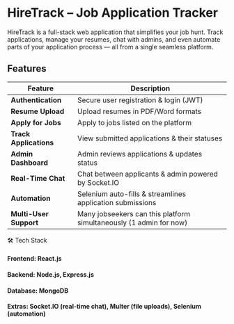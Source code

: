 # HireTrack – Job Application Tracker
HireTrack is a full-stack web application that simplifies your job hunt.
Track applications, manage your resumes, chat with admins, and even automate parts of your application process — all from a single seamless platform.

## Features

| Feature               | Description                                                  |
|------------------------|--------------------------------------------------------------|
| **Authentication**     | Secure user registration & login (JWT)                       |
| **Resume Upload**      | Upload resumes in PDF/Word formats                           |
| **Apply for Jobs**     | Apply to jobs listed on the platform                         |
| **Track Applications** | View submitted applications & their statuses                |
| **Admin Dashboard**    | Admin reviews applications & updates status                 |
| **Real-Time Chat**     | Chat between applicants & admin powered by Socket.IO         |
| **Automation**         | Selenium auto-fills & streamlines application submissions   |
| **Multi-User Support** | Many jobseekers can this platform simultaneously (1 admin for now)    |


🛠️ Tech Stack
#### Frontend: React.js
#### Backend: Node.js, Express.js
#### Database: MongoDB
#### Extras: Socket.IO (real-time chat), Multer (file uploads), Selenium (automation)
